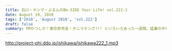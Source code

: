 ```yaml
---
title: 石川・ホンマ・ぶるんのBe-SIDE Your Life! vol.222-1
date: August 19, 2010
tags: ['2010', 'August 2010', 'vol.222']
draft: false
summary: FMかつしか！東京即売会！タニマチング!!! といろいろあった一週間。猛暑の中しゃべっています。いやぁ、ごっつぁんでした～～～NAMAE
---
```


http://project-phi.ddo.jp/ishikawa/ishikawa222_1.mp3